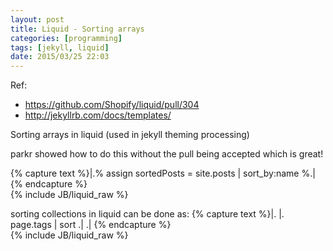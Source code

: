 ```yaml
---
layout: post
title: Liquid - Sorting arrays
categories: [programming]
tags: [jekyll, liquid]
date: 2015/03/25 22:03
---
```

Ref:

* https://github.com/Shopify/liquid/pull/304
* http://jekyllrb.com/docs/templates/

Sorting arrays in liquid (used in jekyll theming processing)

parkr showed how to do this without the pull being accepted which is great!

{% capture text %}|.% assign sortedPosts = site.posts | sort_by:name %.|{% endcapture %}    
{% include JB/liquid_raw %}

sorting collections in liquid can be done as:
{% capture text %}|. |. page.tags | sort .| .| {% endcapture %}    
{% include JB/liquid_raw %}
